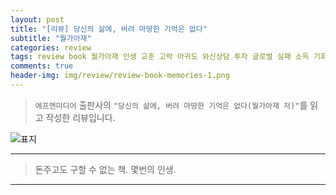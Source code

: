 ```yaml
---  
layout: post  
title: "[리뷰] 당신의 삶에, 버려 마땅한 기억은 없다"  
subtitle: "월가아재"  
categories: review  
tags: review book 월가아재 인생 교훈 고락 아귀도 와신상담 투자 글로벌 실패 소득 기회 데이터과학 심리학 오답노트   
comments: true  
header-img: img/review/review-book-memories-1.png
---  
```

  
> `에프엔미디어` 출판사의 `"당신의 삶에, 버려 마땅한 기억은 없다(월가아재 저)"`를 읽고 작성한 리뷰입니다.  

![표지](https://telegeam.github.io/assets/img/review/review-book-memories-1.png)  

---

> 돈주고도 구할 수 없는 책. 몇번의 인생. 

---




